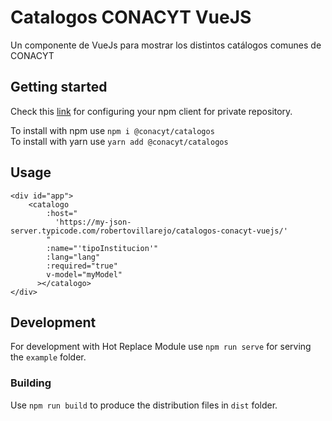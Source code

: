 # Catalogos CONACYT VueJS
Un componente de VueJs para mostrar los distintos catálogos comunes de CONACYT

## Getting started
Check this [link](https://conacyt-arquitectura.github.io/npm/configuracion-cliente-npm) for configuring your npm client for private repository.

To install with npm use `npm i @conacyt/catalogos`  
To install with yarn use `yarn add @conacyt/catalogos`

## Usage
```
<div id="app">
    <catalogo
        :host="
          'https://my-json-server.typicode.com/robertovillarejo/catalogos-conacyt-vuejs/'
        "
        :name="'tipoInstitucion'"
        :lang="lang"
        :required="true"
        v-model="myModel"
      ></catalogo>
</div>
```

## Development
For development with Hot Replace Module use `npm run serve` for serving the `example` folder.

### Building
Use `npm run build` to produce the distribution files in `dist` folder.